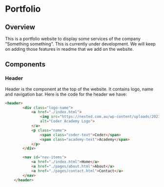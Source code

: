 # Portfolio

## Overview
This is a portfolio website to display some services of the company "Something something". This is currently under development. We will keep on adding those features in readme that we add on the website.


## Components

### Header
Header is the component at the top of the website. It contains logo, name and navigation bar.
Here is the code for the header we have:
```html
<header>
        <div class="logo-name">
            <a href="./index.html">
                <img src="https://nexted.com.au/wp-content/uploads/2023/07/CODR_Logo_Black-_-Green_RGB.png"
                alt="Coder Academy Logo">
            </a>
            <p class="name">
                <span class="coder-text">Coder</span>
                <span class="academy-text">Academy</span>
            </p>
        </div>

        <nav id="nav-items">
            <a href="./index.html">Home</a>
            <a href="./pages/about.html">About</a>
            <a href="./pages/contact.html">Contact</a>
        </nav>
    </header>
```